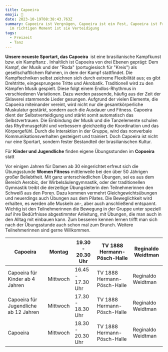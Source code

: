 ```yaml
---
title: Capoeira
emoji: 🥋
date: 2023-10-19T08:38:43.763Z
summary: Capoeira ist Vergnügen, Capoeira ist ein Fest, Capoeira ist Freude…aber
  im richtigen Moment ist sie Verteidigung
tags:
  - Freizeit
  - Tanz
---
```

**Unsere neueste Sportart, das Capoeira**  ist eine brasilianische Kampfkunst bzw. ein Kampftanz . Inhaltlich ist Capoeira von drei Ebenen geprägt: Dem Kampf, der Musik und der "Roda" (portugiesisch für "Kreis") als gesellschaftlichem Rahmen, in dem der Kampf stattfindet. Die Kampftechniken selbst zeichnen sich durch extreme Flexibilität aus; es gibt Drehtritte, eingesprungene Tritte und Akrobatik. Traditionell wird zu den Kämpfen Musik gespielt. Diese folgt einem Endlos-Rhythmus in verschiedenen Variationen. Dazu werden passende, häufig aus der Zeit der Sklaverei stammende Lieder gesungen. Aufgrund der vielen Elemente, die Capoeira miteinander vereint, wird nicht nur die gesamtkörperliche Muskulatur gestärkt, sondern auch die Ausdauer und Fitness. Capoeira dient der Selbstverteidigung und stärkt somit automatisch das Selbstvertrauen. Die Einbindung der Musik und die Tanzelemente schulen das Rhythmusgefühl und verbessern gleichzeitig die Koordination und das Körpergefühl. Durch die Interaktion in der Gruppe, wird das nonverbale Kommunikationsverhalten gesteigert und trainiert. Doch Capoeira ist nicht nur eine Sportart, sondern fester Bestandteil der brasilianischen Kultur.

Für **Kinder und Jugendliche** finden eigene Übungsstunden im **Copoeira** statt

Vor einigen Jahren für Damen ab 30 eingerichtet erfreut sich die Übungsstunde **Women Fitness** mittlerweile bei den über 50 Jährigen großer Beliebtheit. Mit ganz unterschiedlichen Übungen, sei es aus dem Bereich Aerobic, der Wirbelsäulengymnastik, oder der traditionellen Gymnastik treibt die derzeitige Übungsleiterin den Teilnehmerinnen den Schweiß aus den Poren. Dazu kommen vermehrt Gleichgewichtsübungen und neuerdings auch Übungen aus dem Pilates. Die Beweglichkeit wird erhalten, es werden alle Muskeln an-, aber auch anschließend entspannt.\
Wichtig ist den Teilnehmerinnen die Bewegung in der Gruppe unter speziell auf ihre Bedürfnisse abgestimmter Anleitung, mit Übungen, die man auch in den Alltag mit einbauen kann. Zum besseren kennen lernen trifft man sich nach der Übungsstunde auch schon mal zum Brunch. Weitere Teilnehmerinnen sind gerne Willkommen.



| Capoeira                              | Montag   | 19.30 - 20.30 Uhr | TV 1888 Hermann-Pösch-Halle | Reginaldo Weidtman |
| ------------------------------------- | -------- | ----------------- | --------------------------- | ------------------ |
| Capoeira für Kinder ab 4 Jahren       | Mittwoch | 16.45 - 17.30 Uhr | TV 1888 Hermann-Pösch-Halle | Reginaldo Weidtman |
| Capoeira für Jugendliche ab 12 Jahren | Mittwoch | 17.30 - 18.30 Uhr | TV 1888 Hermann-Pösch-Halle | Reginaldo Weidtman |
| Capoeira                              | Mittwoch | 18.30 - 20.30 Uhr | TV 1888 Hermann-Pösch-Halle | Reginaldo Weidtman |